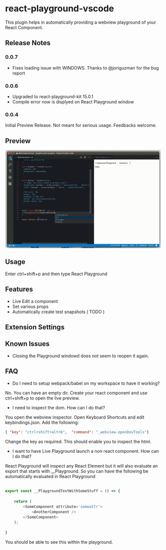 # react-playground-vscode

This plugin helps in automatically providing a webview playground of your React Component.


## Release Notes

### 0.0.7

* Fixes loading issue with WINDOWS. Thanks to @joriguzman for the bug report

### 0.0.6

* Upgraded to react-playground-kit 15.0.1
* Compile error now is displyed on React Playground window

### 0.0.4

Initial Preview Release. Not meant for serious usage. Feedbacks welcome.

## Preview

![Preview](preview.gif)

## Usage


Enter ctrl+shift+p and then type React Playground

## Features

* Live Edit a component
* Set various props
* Automatically create test snapshots ( TODO )

## Extension Settings


## Known Issues

* Closing the Playground windowd does not seem to reopen it again.


## FAQ

* Do I need to setup webpack/babel on my workspace to have it working?

No. You can have an empty dir. Create your react component and use ctrl+shift+p to 
open the live preview.

* I need to inspect the dom. How can I do that?

You open the webview inspector. Open Keyboard Shortcuts and edit keybindings.json. Add the following:

```json
{ "key": "ctrl+shift+alt+b",  "command": "_webview.openDevTools"}     
```

Change the key as required. This should enable you to inspect the html.

* I want to have Live Playground launch a non react component. How can I do that?

React Playground will inspect any React Element but it will also evaluate an export that
starts with __Playground. So you can have the following be automatically evaluated
in React Playground

```javascript

export const __PlaygroundTestWithSomeStuff = () => {

    return (
        <SomeComponent attribute='someattr'>
            <AnotherComponent />
        </SomeComponent>
    );

}
```

You should be able to see this within the playground.